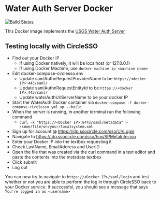 # Water Auth Server Docker

[![Build Status](https://travis-ci.org/USGS-CIDA/docker-water-auth-server.svg?branch=master)](https://travis-ci.org/USGS-CIDA/docker-water-auth-server)

This Docker image implements the [USGS Water Auth Server](https://github.com/USGS-CIDA/Water-Auth-Server)

## Testing locally with CircleSSO

- Find out your Docker IP
  - If using Docker natively, it will be localhost (or 127.0.0.1)
  - If using Docker Machine, use `docker-machine ip <machine name>`
- Edit docker-compose-circlesso.env
  - Update samlAuthnRequestProviderName to be `https://<docker IP>:443/saml/`
  - Update samlAuthnRequestEntityId to be `https://<docker IP>:443/saml/`
  - Update waterAuthUrlServerName to be your docker IP
- Start the WaterAuth Docker container via `docker-compose -f docker-compose-circlesso.yml up --build`
- When the server is running, in another terminal run the following command
  - `curl -k "https://<Docker IP>:8443/saml/metadata" > /some/file/on/your/localsystem.xml`
- Sign up for account @ https://idp.ssocircle.com/sso/UI/Login
- Navigate to https://idp.ssocircle.com/sso/hos/SPMetaInter.jsp
- Enter your Docker IP into the textbox requesting it
- Check LastName, EmailAddress and UserID
- Open the file that was created via the curl command in a text editor and paste the contents into the metadata textbox
- Click submit
- Log out

You can now try to navigate to `https://<Docker IP>/saml/login` and test whether or not you are able to perform the log in through CircleSSO back to your Docker service. If successful, you should see a message that says `You're logged in as <username>`
